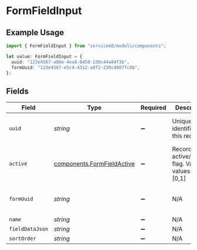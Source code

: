 # FormFieldInput

## Example Usage

```typescript
import { FormFieldInput } from "servicem8/models/components";

let value: FormFieldInput = {
  uuid: "123e4567-a86e-4ea8-8458-230c44a84f3b",
  formUuid: "123e4567-e5c4-4312-a8f2-230c4807fc8b",
};
```

## Fields

| Field                                                                    | Type                                                                     | Required                                                                 | Description                                                              | Example                                                                  |
| ------------------------------------------------------------------------ | ------------------------------------------------------------------------ | ------------------------------------------------------------------------ | ------------------------------------------------------------------------ | ------------------------------------------------------------------------ |
| `uuid`                                                                   | *string*                                                                 | :heavy_minus_sign:                                                       | Unique identifier for this record                                        | 123e4567-a86e-4ea8-8458-230c44a84f3b                                     |
| `active`                                                                 | [components.FormFieldActive](../../models/components/formfieldactive.md) | :heavy_minus_sign:                                                       | Record active/deleted flag.  Valid values are [0,1]                      |                                                                          |
| `formUuid`                                                               | *string*                                                                 | :heavy_minus_sign:                                                       | N/A                                                                      | 123e4567-e5c4-4312-a8f2-230c4807fc8b                                     |
| `name`                                                                   | *string*                                                                 | :heavy_minus_sign:                                                       | N/A                                                                      |                                                                          |
| `fieldDataJson`                                                          | *string*                                                                 | :heavy_minus_sign:                                                       | N/A                                                                      |                                                                          |
| `sortOrder`                                                              | *string*                                                                 | :heavy_minus_sign:                                                       | N/A                                                                      |                                                                          |